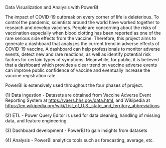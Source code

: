 Data Visualization and Analysis with PowerBI

The impact of COVID-19 outbreak on every corner of life is deleterious. To control the pandemic, scientists around the world have worked together to research and develop vaccines. People are concerning about the risks of vaccination especially when blood clotting has been reported as one of the rare serious side effects from the vaccine. Therefore, this project aims to generate a dashboard that analyzes the current trend in adverse effects of COVID-19 vaccine. A dashboard can help professionals to monitor adverse events, detect new and rare reactions, as well as identify potential risk factors for certain types of symptoms. Meanwhile, for public, it is believed that a dashboard which provides a clear trend on vaccine adverse events can improve public confidence of vaccine and eventually increase the vaccine registration rate.

PowerBI is extensively used throughout the four phases of project.

(1) Data ingestion - Datasets are obtained from Vaccine Adverse Event Reporting System at https://vaers.hhs.gov/data.html, and Wikipedia at https://en.wikipedia.org/wiki/List_of_U.S._state_and_territory_abbreviations

(2) ETL - Power Query Editor is used for data cleaning, handling of missing data, and feature engineering

(3) Dashboard development - PowerBI to gain insights from datasets

(4) Analysis - PowerBI analytics tools such as forecasting, average, etc.

